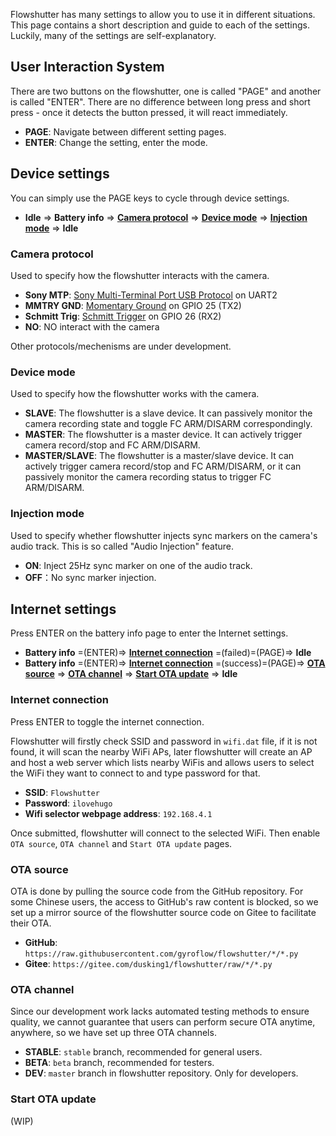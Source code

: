 Flowshutter has many settings to allow you to use it in different situations. This page contains a short description and guide to each of the settings. Luckily, many of the settings are self-explanatory.

## User Interaction System

There are two buttons on the flowshutter, one is called "PAGE" and another is called "ENTER". There are no difference between long press and short press - once it detects the button pressed, it will react immediately.

- **PAGE**: Navigate between different setting pages.
- **ENTER**: Change the setting, enter the mode.

## Device settings

You can simply use the PAGE keys to cycle through device settings.

- **Idle** => **Battery info** => **[Camera protocol](#camera-protocol)** => **[Device mode](#device-mode)** => **[Injection mode](#injection-mode)** => **Idle**

### Camera protocol

Used to specify how the flowshutter interacts with the camera.

- **Sony MTP**: [Sony Multi-Terminal Port USB Protocol](camera%20list.md#sony-multi-terminal-protocol) on UART2
- **MMTRY GND**: [Momentary Ground](camera%20list.md#momentary-ground) on GPIO 25 (TX2)
- **Schmitt Trig**: [Schmitt Trigger](camera%20list.md#schmitt-trigger) on GPIO 26 (RX2)
- **NO**: NO interact with the camera

Other protocols/mechenisms are under development.

### Device mode

Used to specify how the flowshutter works with the camera.

- **SLAVE**: The flowshutter is a slave device. It can passively monitor the camera recording state and toggle FC ARM/DISARM correspondingly.
- **MASTER**: The flowshutter is a master device. It can actively trigger camera record/stop and FC ARM/DISARM.
- **MASTER/SLAVE**: The flowshutter is a master/slave device. It can actively trigger camera record/stop and FC ARM/DISARM, or it can passively monitor the camera recording status to trigger FC ARM/DISARM.

### Injection mode

Used to specify whether flowshutter injects sync markers on the camera's audio track. This is so called "Audio Injection" feature.

- **ON**: Inject 25Hz sync marker on one of the audio track.
- **OFF**：No sync marker injection.

## Internet settings

Press ENTER on the battery info page to enter the Internet settings.

- **Battery info** =(ENTER)=> **[Internet connection](#internet-connection)** =(failed)=(PAGE)=> **Idle**
- **Battery info** =(ENTER)=> **[Internet connection](#internet-connection)** =(success)=(PAGE)=> **[OTA source](#ota-source)** => **[OTA channel](#ota-channel)** => **[Start OTA update](#start-ota-update)** => **Idle**

### Internet connection

Press ENTER to toggle the internet connection.

Flowshutter will firstly check SSID and password in `wifi.dat` file, if it is not found, it will scan the nearby WiFi APs, later flowshutter will create an AP and host a web server which lists nearby WiFis and allows users to select the WiFi they want to connect to and type password for that.

- **SSID**: `Flowshutter`
- **Password**: `ilovehugo`
- **Wifi selector webpage address**: `192.168.4.1`

Once submitted, flowshutter will connect to the selected WiFi. Then enable `OTA source`, `OTA channel` and `Start OTA update` pages.

### OTA source

OTA is done by pulling the source code from the GitHub repository. For some Chinese users, the access to GitHub's raw content is blocked, so we set up a mirror source of the flowshutter source code on Gitee to facilitate their OTA.

- **GitHub**: `https://raw.githubusercontent.com/gyroflow/flowshutter/*/*.py`
- **Gitee**: `https://gitee.com/dusking1/flowshutter/raw/*/*.py`

### OTA channel

Since our development work lacks automated testing methods to ensure quality, we cannot guarantee that users can perform secure OTA anytime, anywhere, so we have set up three OTA channels.

- **STABLE**: `stable` branch, recommended for general users.
- **BETA**: `beta` branch, recommended for testers.
- **DEV**: `master` branch in flowshutter repository. Only for developers.

### Start OTA update

(WIP)
